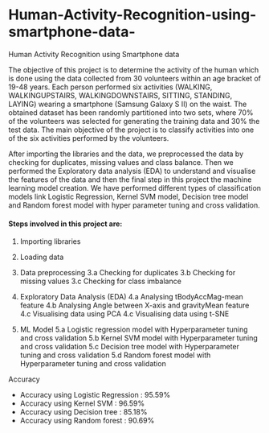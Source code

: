 # Human-Activity-Recognition-using-smartphone-data-

Human Activity Recognition using Smartphone data

The objective of this project is to determine the activity of the human which is done using the data collected from 30 volunteers within an age bracket of 19-48 years. Each person performed six activities (WALKING, WALKINGUPSTAIRS, WALKINGDOWNSTAIRS, SITTING, STANDING, LAYING) wearing a smartphone (Samsung Galaxy S II) on the waist. The obtained dataset has been randomly partitioned into two sets, where 70% of the volunteers was selected for generating the training data and 30% the test data. The main objective of the project is to classify activities into one of the six activities performed by the volunteers.

After importing the libraries and the data, we preprocessed the data by checking for duplicates, missing values and class balance. Then we performed the Exploratory data analysis (EDA) to understand and visualise the features of the data and then the final step in this project the machine learning model creation. We have performed different types of classification models link Logistic Regression, Kernel SVM model, Decision tree model and Random forest model with hyper parameter tuning and cross validation.

#### Steps involved in this project are: 
1. Importing libraries
  
2. Loading data

3. Data preprocessing
3.a Checking for duplicates
3.b Checking for missing values
3.c Checking for class imbalance

4. Exploratory Data Analysis (EDA)
4.a Analysing tBodyAccMag-mean feature
4.b Analysing Angle between X-axis and gravityMean feature
4.c Visualising data using PCA
4.c Visualising data using t-SNE

5. ML Model
5.a Logistic regression model with Hyperparameter tuning and cross validation
5.b Kernel SVM model with Hyperparameter tuning and cross validation
5.c Decision tree model with Hyperparameter tuning and cross validation
5.d Random forest model with Hyperparameter tuning and cross validation


Accuracy
* Accuracy using Logistic Regression : 95.59%
* Accuracy using Kernel SVM : 96.59%
* Accuracy using Decision tree : 85.18%
* Accuracy using Random forest : 90.69%
